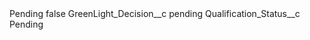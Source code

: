 <?xml version="1.0" encoding="UTF-8"?>
<CustomMetadata xmlns="http://soap.sforce.com/2006/04/metadata" xmlns:xsi="http://www.w3.org/2001/XMLSchema-instance" xmlns:xsd="http://www.w3.org/2001/XMLSchema">
    <label>Pending</label>
    <protected>false</protected>
    <values>
        <field>GreenLight_Decision__c</field>
        <value xsi:type="xsd:string">pending</value>
    </values>
    <values>
        <field>Qualification_Status__c</field>
        <value xsi:type="xsd:string">Pending</value>
    </values>
</CustomMetadata>
